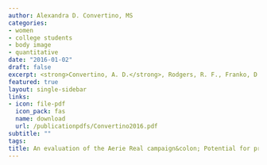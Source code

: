 ```yaml
---
author: Alexandra D. Convertino, MS
categories:
- women
- college students
- body image
- quantitative
date: "2016-01-02"
draft: false
excerpt: <strong>Convertino, A. D.</strong>, Rodgers, R. F., Franko, D. L., & Jodoin, A. (2016). An evaluation of the Aerie Real campaign&colon; Potential for promoting positive body image? <em>Journal of Health Psychology, 24</em>(6), 726–737. https://doi.org/10.1177/1359105316680022
featured: true
layout: single-sidebar
links:
- icon: file-pdf
  icon_pack: fas
  name: download
  url: /publicationpdfs/Convertino2016.pdf
subtitle: ""
tags:
title: An evaluation of the Aerie Real campaign&colon; Potential for promoting positive body image?
---
```


